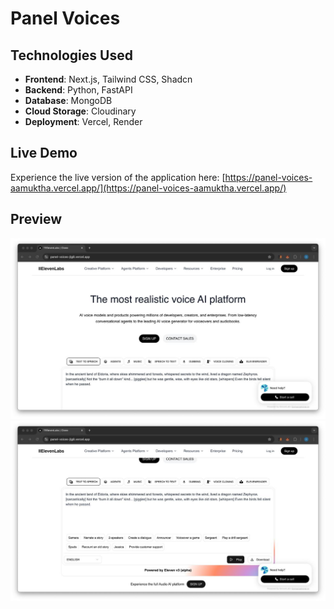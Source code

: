 # Panel Voices


## Technologies Used

* **Frontend**: Next.js, Tailwind CSS, Shadcn
* **Backend**: Python, FastAPI
* **Database**: MongoDB
* **Cloud Storage**: Cloudinary
* **Deployment**: Vercel, Render

## Live Demo

Experience the live version of the application here: [https://panel-voices-aamuktha.vercel.app/](https://panel-voices-aamuktha.vercel.app/)

## Preview

![Panel-voices](/images/panel-voices.jpeg)
![Panel-voices2](/images/panel-voices2.jpeg)
